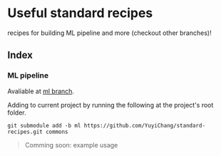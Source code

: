 # Useful standard recipes

recipes for building ML pipeline and more (checkout other branches)!

## Index


### ML pipeline

Avaliable at [ml branch](https://github.com/YuyiChang/standard-recipes/tree/ml).

Adding to current project by running the following at the project's root folder.

`git submodule add -b ml https://github.com/YuyiChang/standard-recipes.git commons`

> Comming soon: example usage